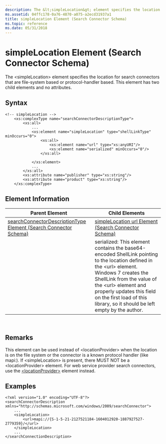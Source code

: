 ```yaml
---
description: The &lt;simpleLocation&gt; element specifies the location for search connectors that are file-system based or protocol-handler based. This element has two child elements and no attributes.
ms.assetid: 04ffc178-0a76-4870-a075-a2ecd31937a1
title: simpleLocation Element (Search Connector Schema)
ms.topic: reference
ms.date: 05/31/2018
---
```


# simpleLocation Element (Search Connector Schema)

The &lt;simpleLocation&gt; element specifies the location for search connectors that are file-system based or protocol-handler based. This element has two child elements and no attributes.

## Syntax


```
<!-- simpleLocation -->
    <xs:complexType name="searchConnectorDescriptionType">
        <xs:all>
            ...
            <xs:element name="simpleLocation" type="shellLinkType" minOccurs="0">
                <xs:all>
                    <xs:element name="url" type="xs:anyURI"/>
                    <xs:element name="serialized" minOccurs="0"/>
                </xs:all>
                
            </xs:element>
            ...
        </xs:all>
        <xs:attribute name="publisher" type="xs:string"/>
        <xs:attribute name="product" type="xs:string"/>
    </xs:complexType>
```



## Element Information



| Parent Element                                                                                                   | Child Elements                                                                                                                                                                                                                                                                                                     |
|------------------------------------------------------------------------------------------------------------------|--------------------------------------------------------------------------------------------------------------------------------------------------------------------------------------------------------------------------------------------------------------------------------------------------------------------|
| [searchConnectorDescriptionType Element (Search Connector Schema)](search-schema-searchconnectordescription.md) | [simpleLocation url Element (Search Connector Schema)](search-schema-sconn-url.md)                                                                                                                                                                                                                                |
|                                                                                                                  | serialized: This element contains the base64-encoded ShellLink pointing to the location defined in the &lt;url&gt; element. Windows 7 creates the ShellLink from the value of the &lt;url&gt; element and properly updates this field on the first load of this library, so it should be left empty by the author. |



 

## Remarks

This element can be used instead of &lt;locationProvider&gt; when the location is on the file system or the connector is a known protocol handler (like mapi:). If &lt;simpleLocation&gt; is present, there MUST NOT be a &lt;locationProvider&gt; element. For web service provider search connectors, use the [&lt;locationProvider&gt;](search-schema-sconn-locationprovider.md) element instead.

## Examples


```
<?xml version="1.0" encoding="UTF-8"?>
<searchConnectorDescription xmlns="http://schemas.microsoft.com/windows/2009/searchConnector">
    ...
    <simpleLocation>
        <url>mapi://{S-1-5-21-2127521184-1604012920-1887927527-2779359}/</url>
    </simpleLocation>
    ...
</searchConnectionDescription>
```



 

 



